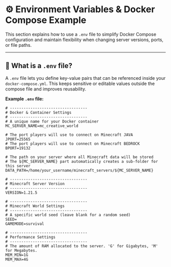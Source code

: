 # ⚙️ Environment Variables & Docker Compose Example

This section explains how to use a `.env` file to simplify Docker Compose configuration and maintain flexibility when changing server versions, ports, or file paths.

---

## 📄 What is a `.env` file?

A `.env` file lets you define key-value pairs that can be referenced inside your `docker-compose.yml`. This keeps sensitive or editable values outside the compose file and improves reusability.

**Example `.env` file:**

```env
# ----------------------------------
# Docker & Container Settings
# ----------------------------------
# A unique name for your Docker container
MC_SERVER_NAME=mc_creative_world

# The port players will use to connect on Minecraft JAVA
JPORT=25565
# The port players will use to connect on Minecraft BEDROCK
BPORT=19132

# The path on your server where all Minecraft data will be stored
# The ${MC_SERVER_NAME} part automatically creates a sub-folder for this server
DATA_PATH=/home/your_username/minecraft_servers/${MC_SERVER_NAME}

# ----------------------------------
# Minecraft Server Version
# ----------------------------------
VERSION=1.21.5

# ----------------------------------
# Minecraft World Settings
# ----------------------------------
# A specific world seed (leave blank for a random seed)
SEED=
GAMEMODE=survival

# ----------------------------------
# Performance Settings
# ----------------------------------
# The amount of RAM allocated to the server. 'G' for Gigabytes, 'M' for Megabytes.
MEM_MIN=1G
MEM_MAX=4G
```

